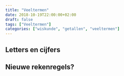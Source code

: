 ```yaml
---
title: "Veeltermen"
date: 2018-10-19T22:00:00+02:00
draft: false
tags: ["Veeltermen"]
categories: ["wiskunde", "getallen", "veeltermen"]
---
```


## Letters en cijfers

## Nieuwe rekenregels?
